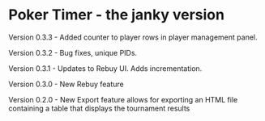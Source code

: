 # Poker Timer - the janky version

Version 0.3.3 - Added counter to player rows in player management panel.

Version 0.3.2 - Bug fixes, unique PIDs.

Version 0.3.1 - Updates to Rebuy UI. Adds incrementation.

Version 0.3.0 - New Rebuy feature

Version 0.2.0 - New Export feature allows for exporting an HTML file containing a table that displays the tournament results
